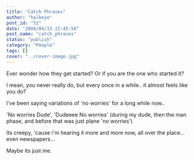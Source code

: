 ```yaml
---
title: "Catch Phrases"
author: "halkeye"
post_id: "52"
date: "2004/04/13 22:45:58"
post_name: "catch_phrases"
status: "publish"
category: "People"
tags: []
cover: "../cover-image.jpg"
---
```


Ever wonder how they get started? Or if you are the one who started it?  

I mean, you never really do, but every once in a while.. it almost feels like you do?

  

I've been saying variations of 'no worries' for a long while now..  

'No worries Dude', 'Dudeeee No worries' (during my dude, then the man phase, and before that was just plane 'no worries')

Its creepy, 'cause i'm hearing it more and more now, all over the place... even newspapers...

  

Maybe its just me.